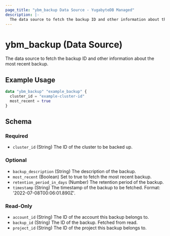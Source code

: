 ```yaml
---
page_title: "ybm_backup Data Source - YugabyteDB Managed"
description: |-
  The data source to fetch the backup ID and other information about the most recent backup.
---
```


# ybm_backup (Data Source)

The data source to fetch the backup ID and other information about the most recent backup.


## Example Usage

```terraform
data "ybm_backup" "example_backup" {
  cluster_id = "example-cluster-id"
  most_recent = true
}
```

<!-- schema generated by tfplugindocs -->
## Schema

### Required

- `cluster_id` (String) The ID of the cluster to be backed up.

### Optional

- `backup_description` (String) The description of the backup.
- `most_recent` (Boolean) Set to true to fetch the most recent backup.
- `retention_period_in_days` (Number) The retention period of the backup.
- `timestamp` (String) The timestamp of the backup to be fetched. Format: '2022-07-08T00:06:01.890Z'.

### Read-Only

- `account_id` (String) The ID of the account this backup belongs to.
- `backup_id` (String) The ID of the backup. Fetched from read.
- `project_id` (String) The ID of the project this backup belongs to.
